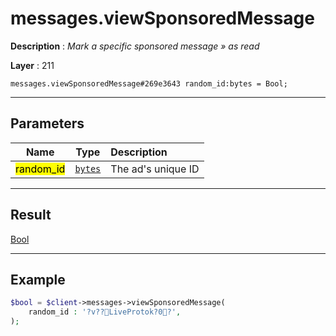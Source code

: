 # messages.viewSponsoredMessage

**Description** : *Mark a specific sponsored message &raquo; as read*

**Layer** : 211

```tl
messages.viewSponsoredMessage#269e3643 random_id:bytes = Bool;
```

---

## Parameters

| Name | Type | Description |
| :---: | :---: | :--- |
| <mark>random_id</mark> | [`bytes`](type/bytes) | The ad's unique ID |

---

## Result

[Bool](type/Bool)

---

## Example

```php
$bool = $client->messages->viewSponsoredMessage(
	random_id : '?v??LiveProtok?0?',
);
```